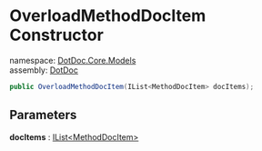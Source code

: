 ﻿# OverloadMethodDocItem Constructor

namespace: [DotDoc\.Core\.Models](../../DotDoc.Core.Models.md)<br />
assembly: [DotDoc](../../../DotDoc.md)



```csharp
public OverloadMethodDocItem(IList<MethodDocItem> docItems);
```

## Parameters

__docItems__ : [IList\<MethodDocItem\>](https://docs.microsoft.com/dotnet/api/System.Collections.Generic.IList-1)



